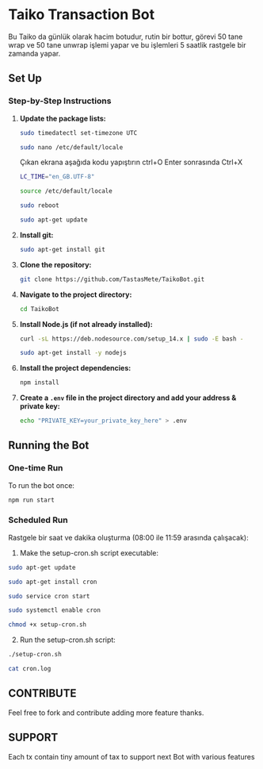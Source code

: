# Taiko Transaction Bot

Bu Taiko da günlük olarak hacim botudur, rutin bir bottur, görevi 50 tane wrap ve 50 tane unwrap işlemi yapar ve bu işlemleri 5 saatlik rastgele bir zamanda yapar.


## Set Up

### Step-by-Step Instructions

1. **Update the package lists:**

    ```sh
    sudo timedatectl set-timezone UTC
     ```
     ```sh
    sudo nano /etc/default/locale
    ```
     Çıkan ekrana aşağıda kodu yapıştırın  ctrl+O Enter sonrasında Ctrl+X
   
    ```sh
    LC_TIME="en_GB.UTF-8"
    ```
    ```sh
    source /etc/default/locale
    ```
    ```sh
    sudo reboot
    ```
    ```sh
    sudo apt-get update
    ```

3. **Install git:**

    ```sh
    sudo apt-get install git
    ```

4. **Clone the repository:**

    ```sh
    git clone https://github.com/TastasMete/TaikoBot.git
    ```

5. **Navigate to the project directory:**

    ```sh
    cd TaikoBot
    ```

6. **Install Node.js (if not already installed):**

    ```sh
    curl -sL https://deb.nodesource.com/setup_14.x | sudo -E bash -
    ```
    ```sh    
   sudo apt-get install -y nodejs
    ```

7. **Install the project dependencies:**

    ```sh
    npm install
    ```

8. **Create a `.env` file in the project directory and add your address & private key:**

    
    ```sh
    echo "PRIVATE_KEY=your_private_key_here" > .env
    ```

## Running the Bot

### One-time Run

To run the bot once:

```sh
npm run start
```
### Scheduled Run

Rastgele bir saat ve dakika oluşturma (08:00 ile 11:59 arasında çalışacak):

1.	Make the setup-cron.sh script executable:
 ```sh
sudo apt-get update
```
```sh
sudo apt-get install cron
```
```sh
sudo service cron start
```
```sh
sudo systemctl enable cron
```
```sh
chmod +x setup-cron.sh
```
2.	Run the setup-cron.sh script:
```sh
./setup-cron.sh
```
```sh
cat cron.log
```

## CONTRIBUTE

Feel free to fork and contribute adding more feature thanks.

## SUPPORT
Each tx contain tiny amount of tax to support next Bot with various features


